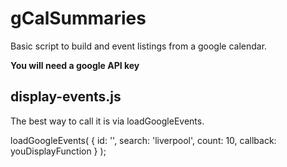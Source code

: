 gCalSummaries
=============

Basic script to build and event listings from a google calendar. 

**You will need a google API key**

display-events.js
-----------------

The best way to call it is via loadGoogleEvents.

loadGoogleEvents( { 
			id: '', 
			search: 'liverpool',
			count: 10, 
			callback: youDisplayFunction } ); 
